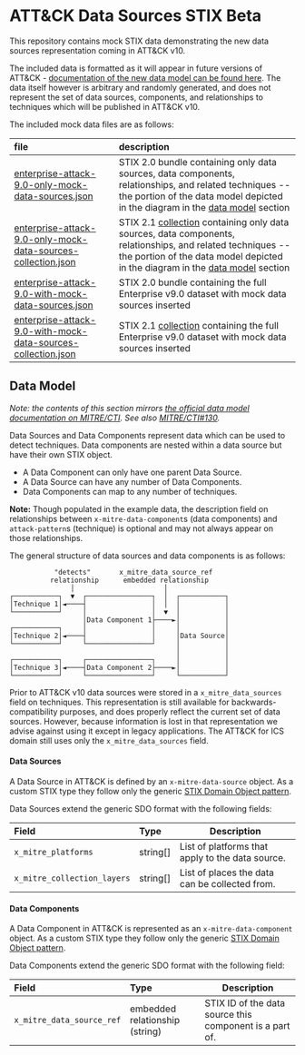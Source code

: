 # ATT&CK Data Sources STIX Beta

This repository contains mock STIX data demonstrating the new data sources representation coming in ATT&CK v10. 

The included data is formatted as it will appear in future versions of ATT&CK - [documentation of the new data model can be found here](https://github.com/mitre/cti/blob/docs/%23130-data-sources/USAGE.md#data-sources-and-data-components). The data itself however is arbitrary and randomly generated, and does not represent the set of data sources, components, and relationships to techniques which will be published in ATT&CK v10.

The included mock data files are as follows:

| file | description |
|:-----|:------------|
| [enterprise-attack-9.0-only-mock-data-sources.json](/data-sources-only/enterprise-attack-9.0-only-mock-data-sources.json) | STIX 2.0 bundle containing only data sources, data components, relationships, and related techniques -- the portion of the data model depicted in the diagram in the [data model](#data-model) section |
| [enterprise-attack-9.0-only-mock-data-sources-collection.json](/data-sources-only/enterprise-attack-9.0-only-mock-data-sources-collection.json) | STIX 2.1 [collection](https://github.com/center-for-threat-informed-defense/attack-workbench-frontend/blob/develop/docs/collections.md) containing only data sources, data components, relationships, and related techniques  -- the portion of the data model depicted in the diagram in the [data model](#data-model) section |
| [enterprise-attack-9.0-with-mock-data-sources.json](/full-dataset/enterprise-attack-9.0-with-mock-data-sources.json) | STIX 2.0 bundle containing the full Enterprise v9.0 dataset with mock data sources inserted |
| [enterprise-attack-9.0-with-mock-data-sources-collection.json](/full-dataset/enterprise-attack-9.0-with-mock-data-sources-collection.json) | STIX 2.1 [collection](https://github.com/center-for-threat-informed-defense/attack-workbench-frontend/blob/develop/docs/collections.md) containing the full Enterprise v9.0 dataset with mock data sources inserted |

## Data Model

_Note: the contents of this section mirrors [the official data model documentation on MITRE/CTI](https://github.com/mitre/cti/blob/docs/%23130-data-sources/USAGE.md#data-sources-and-data-components). See also [MITRE/CTI#130](https://github.com/mitre/cti/issues/130)._

Data Sources and Data Components represent data which can be used to detect techniques. Data components are nested within a data source but have their own STIX object.

- A Data Component can only have one parent Data Source.
- A Data Source can have any number of Data Components.
- Data Components can map to any number of techniques.

**Note:** Though populated in the example data, the description field on relationships between `x-mitre-data-component`s (data components) and `attack-pattern`s (technique) is optional and may not always appear on those relationships.

The general structure of data sources and data components is as follows:

<!-- diagram generated with https://asciiflow.com/ -->
```
           "detects"       x_mitre_data_source_ref
          relationship      embedded relationship
               │                      │
┌───────────┐  ▼  ┌────────────────┐  │  ┌───────────┐
│Technique 1│◄────┤                │  │  │           │
└───────────┘     │                │  ▼  │           │
                  │Data Component 1├────►│           │
┌───────────┐     │                │     │           │
│Technique 2│◄────┤                │     │Data Source│
└───────────┘     └────────────────┘     │           │
                                         │           │
┌───────────┐     ┌────────────────┐     │           │
│Technique 3│◄────┤Data Component 2├────►│           │
└───────────┘     └────────────────┘     └───────────┘
```

Prior to ATT&CK v10 data sources were stored in a `x_mitre_data_sources` field on techniques. This representation is still available for backwards-compatibility purposes, and does properly reflect the current set of data sources. However, because information is lost in that representation we advise against using it except in legacy applications. The ATT&CK for ICS domain still uses only the `x_mitre_data_sources` field.

#### Data Sources

A Data Source in ATT&CK is defined by an `x-mitre-data-source` object. As a custom STIX type they follow only the generic [STIX Domain Object pattern](https://docs.oasis-open.org/cti/stix/v2.0/csprd01/part2-stix-objects/stix-v2.0-csprd01-part2-stix-objects.html#_Toc476230920). 

Data Sources extend the generic SDO format with the following fields:

| Field | Type | Description |
|:------|:-----|-------------|
| `x_mitre_platforms` | string[] | List of platforms that apply to the data source. |
| `x_mitre_collection_layers` | string[] | List of places the data can be collected from. |

#### Data Components

A Data Component in ATT&CK is represented as an `x-mitre-data-component` object. As a custom STIX type they follow only the generic [STIX Domain Object pattern](https://docs.oasis-open.org/cti/stix/v2.0/csprd01/part2-stix-objects/stix-v2.0-csprd01-part2-stix-objects.html#_Toc476230920). 

Data Components extend the generic SDO format with the following field:

| Field | Type | Description |
|:------|:-----|-------------|
| `x_mitre_data_source_ref` | embedded relationship (string) | STIX ID of the data source this component is a part of. |

